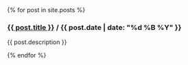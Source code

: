<div class="grid">
  {% for post in site.posts %}
    <div class="card">
      <h3><a href="{{ post.url | relative_url }}">{{ post.title }}</a> / {{ post.date | date: "%d %B %Y" }}</h3>
      <p>{{ post.description }}</p>
    </div>
  {% endfor %}
</div>
